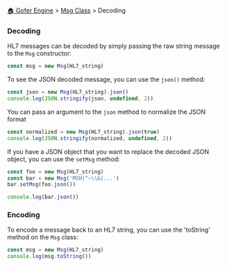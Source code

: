 [🏠 Gofer Engine](https://gofer-engine.github.io/) > [Msg Class](./index.md) > Decoding

### Decoding

HL7 messages can be decoded by simply passing the raw string message to the `Msg` constructor:

```typescript
const msg = new Msg(HL7_string)
```

To see the JSON decoded message, you can use the `json()` method:

```typescript
const json = new Msg(HL7_string).json()
console.log(JSON.stringify(json, undefined, 2))
```

You can pass an argument to the `json` method to normalize the JSON format

```typescript
const normalized = new Msg(HL7_string).json(true)
console.log(JSON.stringify(normalized, undefined, 2))
```

If you have a JSON object that you want to replace the decoded JSON object, you can use the `setMsg` method:

```typescript
const foo = new Msg(HL7_string)
const bar = new Msg('MSH|^~\\&|...')
bar.setMsg(foo.json())

console.log(bar.json())
```

### Encoding

To encode a message back to an HL7 string, you can use the 'toString' method on the `Msg` class:

```typescript
const msg = new Msg(HL7_string)
console.log(msg.toString())
```
